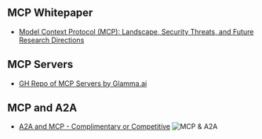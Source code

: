 ## MCP Whitepaper

- [Model Context Protocol (MCP): Landscape, Security Threats, and
Future Research Directions](https://arxiv.org/pdf/2503.23278v1)

## MCP Servers

- [GH Repo of MCP Servers by Glamma.ai](https://github.com/punkpeye/awesome-mcp-servers)

## MCP and A2A

- [A2A and MCP - Complimentary or Competitive](https://www.newsletter.swirlai.com/p/mcp-vs-a2a-friends-or-foes)
![MCP & A2A](https://substackcdn.com/image/fetch/f_auto,q_auto:good,fl_progressive:steep/https%3A%2F%2Fsubstack-post-media.s3.amazonaws.com%2Fpublic%2Fimages%2Fc280dcb8-4359-42d2-bcfb-557faa4884c7_2023x1854.png)